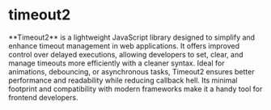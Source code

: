 <h1> timeout2 </h1>
**Timeout2** is a lightweight JavaScript library designed to simplify and enhance timeout management in web applications. It offers improved control over delayed executions, allowing developers to set, clear, and manage timeouts more efficiently with a cleaner syntax. Ideal for animations, debouncing, or asynchronous tasks, Timeout2 ensures better performance and readability while reducing callback hell. Its minimal footprint and compatibility with modern frameworks make it a handy tool for frontend developers.

